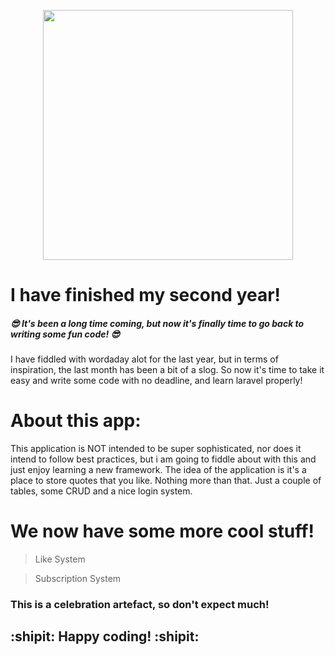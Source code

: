<p align="center"><a href="https://laravel.com" target="_blank"><img src="https://raw.githubusercontent.com/laravel/art/master/logo-lockup/5%20SVG/2%20CMYK/1%20Full%20Color/laravel-logolockup-cmyk-red.svg" width="400"></a></p>

# I have finished my second year!

##### 😎 It's been a long time coming, but now it's finally time to go back to writing some fun code! 😎

I have fiddled with wordaday alot for the last year, but in terms of inspiration, the last month has been a bit of a slog. So now it's time to take it easy and write some code with no deadline, and learn laravel properly!

# About this app:

This application is NOT intended to be super sophisticated, nor does it intend to follow best practices, but i am going to fiddle about with this and just enjoy learning a new framework. The idea of the application is it's a place to store quotes that you like. Nothing more than that. Just a couple of tables, some CRUD and a nice login system.

# We now have some more cool stuff!

> Like System

> Subscription System

### This is a celebration artefact, so don't expect much!

## :shipit: Happy coding! :shipit:
